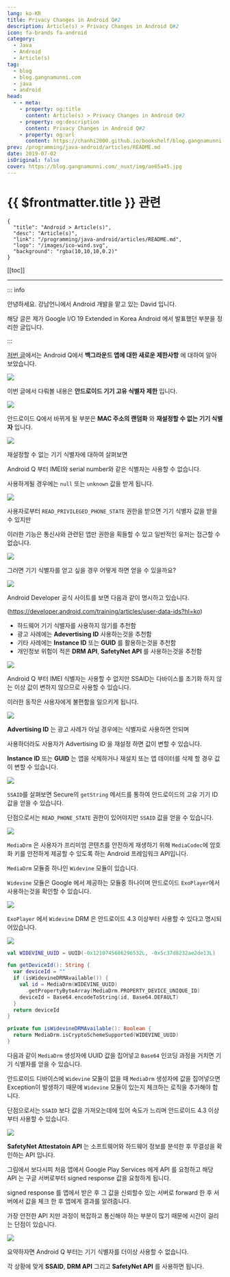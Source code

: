 ```yaml
---
lang: ko-KR
title: Privacy Changes in Android Q#2
description: Article(s) > Privacy Changes in Android Q#2
icon: fa-brands fa-android
category: 
  - Java
  - Android
  - Article(s)
tag: 
  - blog
  - blog.gangnamunni.com
  - java
  - android
head:
  - - meta:
    - property: og:title
      content: Article(s) > Privacy Changes in Android Q#2
    - property: og:description
      content: Privacy Changes in Android Q#2
    - property: og:url
      content: https://chanhi2000.github.io/bookshelf/blog.gangnamunni.com/privacy-changes-in-android-q-2.html
prev: /programming/java-android/articles/README.md
date: 2019-07-02
isOriginal: false
cover: https://blog.gangnamunni.com/_nuxt/img/ae65a45.jpg
---
```


# {{ $frontmatter.title }} 관련

```component VPCard
{
  "title": "Android > Article(s)",
  "desc": "Article(s)",
  "link": "/programming/java-android/articles/README.md",
  "logo": "/images/ico-wind.svg",
  "background": "rgba(10,10,10,0.2)"
}
```

[[toc]]

---

<SiteInfo
  name="Privacy Changes in Android Q#2"
  desc="안드로이드 기기 고유 식별자 제한"
  url="https://blog.gangnamunni.com/post/privacy-changes-in-android-q-2/"
  logo="https://blog.gangnamunni.com/favicon.ico"
  preview="https://blog.gangnamunni.com/_nuxt/img/ae65a45.jpg"/>

::: info

안녕하세요. 강남언니에서 Android 개발을 맡고 있는 David 입니다.

해당 글은 제가 Google I/O 19 Extended in Korea Android 에서 발표했던 부분을 정리한 글입니다.

:::

[저번 글](/blog.gangnamunni.com/privacy-changes-in-android-q-1.md)에서는 Android Q에서 **백그라운드 앱에 대한 새로운 제한사항** 에 대하여 알아 보았습니다.

![](https://static.blog.gangnamunni.com/files/3b581d6e-a11d-48e6-a00f-79c20a3b46b3)

이번 글에서 다뤄볼 내용은 **안드로이드 기기 고유 식별자 제한** 입니다.

![](https://static.blog.gangnamunni.com/files/f06a5717-5ad2-4e75-8618-cbc4d87a93d9)

안드로이드 Q에서 바뀌게 될 부분은 **MAC 주소의 랜덤화** 와 **재설정할 수 없는 기기 식별자** 입니다.

![](https://static.blog.gangnamunni.com/files/7cf75bfc-19e4-4dc6-bc87-5c41d026c85b)

재설정할 수 없는 기기 식별자에 대하여 살펴보면

Android Q 부터 IMEI와 serial number와 같은 식별자는 사용할 수 없습니다.

사용하게될 경우에는 `null` 또는 `unknown` 값을 받게 됩니다.

![](https://static.blog.gangnamunni.com/files/77933b9c-de22-4118-9cbc-51f85d405f07)

사용자로부터 `READ_PRIVILEGED_PHONE_STATE` 권한을 받으면 기기 식별자 값을 받을 수 있지만

이러한 기능은 통신사와 관련된 앱만 권한을 획들할 수 있고 일반적인 유저는 접근할 수 없습니다.

![](https://static.blog.gangnamunni.com/files/e169feec-3884-4514-b2ec-4eb8a349cc21)

그러면 기기 식별자를 얻고 싶을 경우 어떻게 하면 얻을 수 있을까요?

![](https://static.blog.gangnamunni.com/files/38a50e4e-044f-42e2-998b-1c821d2d7b90)

Android Developer 공식 사이트를 보면 다음과 같이 명시하고 있습니다.

(https://developer.android.com/training/articles/user-data-ids?hl=ko)

- 하드웨어 기기 식별자를 사용하지 않기를 추천함
- 광고 사례에는 **Adevertising ID** 사용하는것을 추천함
- 기타 사례에는 **Instance ID** 또는 **GUID** 를 활용하는것을 추천함
- 개인정보 위험이 적은 **DRM API**, **SafetyNet API** 를 사용하는것을 추천함

![](https://static.blog.gangnamunni.com/files/c6add382-5bbd-4d39-acf6-da8e145fe383)

Android Q 부터 IMEI 식별자는 사용할 수 없지만 SSAID는 다바이스를 초기화 하지 않는 이상 값이 변하지 않으므로 사용할 수 있습니다.

이러한 동작은 사용자에게 불편함을 일으키게 됩니다.

![](https://static.blog.gangnamunni.com/files/241abced-9c7e-40a8-97e8-d8a655675ff9)

**Advertising ID** 는 광고 사례가 아닐 경우에는 식별자로 사용하면 안되며

사용하더라도 사용자가 Advertising ID 을 재설정 하면 값이 변할 수 있습니다.

**Instance ID** 또는 **GUID** 는 앱을 삭제하거나 재설치 또는 앱 데이터를 삭제 할 경우 값이 변할 수 있습니다.

![](https://static.blog.gangnamunni.com/files/e67729c2-926f-4369-a342-2c5d83b8c094)

`SSAID`를 살펴보면 Secure의 `getString` 메서드를 통하여 안드로이드의 고유 기기 ID값을 얻을 수 있습니다.

단점으로서는 `READ_PHONE_STATE` 권한이 있어야지만 `SSAID` 값을 얻을 수 있습니다.

![](https://static.blog.gangnamunni.com/files/f740daa4-bded-430b-a1cd-622e2d62544f)

`MediaDrm` 은 사용자가 프리미엄 콘텐츠를 안전하게 재생하기 위해 `MediaCodec`에 암호화 키를 안전하게 제공할 수 있도록 하는 Android 프레임워크 API입니다.

`MediaDrm` 모듈중 하나인 `Widevine` 모듈이 있습니다.

`Widevine` 모듈은 Google 에서 제공하는 모듈중 하나이며 안드로이드 `ExoPlayer`에서 사용하는것을 확인할 수 있습니다.

![](https://static.blog.gangnamunni.com/files/6583bcf8-22a7-4324-a30d-da6a79fd4fc3)

`ExoPlayer` 에서 `Widevine` DRM 은 안드로이드 4.3 이상부터 사용할 수 있다고 명시되어있습니다.

![](https://static.blog.gangnamunni.com/files/cf609d14-ebd0-4a3a-8fc2-9057ecf29436)

```kotlin
val WIDEVINE_UUID = UUID(-0x1210745686296532L, -0x5c37d8232ae2de13L)

fun getDeviceId(): String {
  var deviceId = ""
  if (isWidevineDRMAvailable()) {
    val id = MediaDrm(WIDEVINE_UUID) 
      .getPropertyByteArray(MediaDrm.PROPERTY_DEVICE_UNIQUE_ID) 
    deviceId = Base64.encodeToString(id, Base64.DEFAULT)
  } 
  return deviceId
}

private fun isWidevineDRMAvailable(): Boolean {
  return MediaDrm.isCryptoSchemeSupported(WIDEVINE_UUID)
}
```

다음과 같이 `MediaDrm` 생성자에 UUID 값을 집어넣고 `Base64` 인코딩 과정을 거치면 기기 식별자를 얻을 수 있습니다.

안드로이드 디바이스에 `Widevine` 모듈이 없을 때 `MediaDrm` 생성자에 값을 집어넣으면 Exception이 발생하기 때문에 `Widevine` 모듈이 있는지 체크하는 로직을 추가해야 합니다.

단점으로서는 `SSAID` 보다 값을 가져오는데에 있어 속도가 느리며 안드로이드 4.3 이상부터 사용할 수 있습니다.

![](https://static.blog.gangnamunni.com/files/5ac3bff3-904d-43f2-9b51-e0bb5af8a774)

**SafetyNet Attestatoin API** 는 소프트웨어와 하드웨어 정보를 분석한 후 무결성을 확인하는 API 입니다.

그림에서 보다시피 처음 앱에서 Google Play Services 에게 API 를 요청하고 해당 API 는 구글 서버로부터 signed response 값을 요청하게 됩니다.

signed response 를 앱에서 받은 후 그 값을 신뢰할수 있는 서버로 forward 한 후 서버에서 값을 체크 한 후 앱에게 결과를 알려줍니다.

가장 안전한 API 지만 과정이 복잡하고 통신해야 하는 부분이 많기 때문에 시간이 걸리는 단점이 있습니다.

![](https://static.blog.gangnamunni.com/files/94738df5-c01b-4342-86f0-152883e9edfa)

요약하자면 Android Q 부터는 기기 식별자를 더이상 사용할 수 없습니다.

각 상황에 맞게 **SSAID**, **DRM API** 그리고 **SafetyNet API** 를 사용하면 됩니다.
